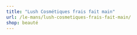 ```yaml
---
title: "Lush Cosmétiques frais fait main"
url: /le-mans/lush-cosmetiques-frais-fait-main/
shop: beauté
---
```

